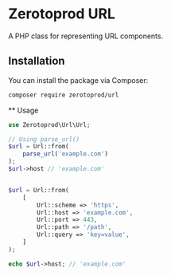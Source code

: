 # Zerotoprod URL

A PHP class for representing URL components.

## Installation

You can install the package via Composer:

```bash
composer require zerotoprod/url
```

** Usage
```php
use Zerotoprod\Url\Url;

// Using parse_url()
$url = Url::from(
    parse_url('example.com')
); 
$url->host // 'example.com'


$url = Url::from(
    [
        Url::scheme => 'https',
        Url::host => 'example.com',
        Url::port => 443,
        Url::path => '/path',
        Url::query => 'key=value',
    ]
);

echo $url->host; // 'example.com'
```
